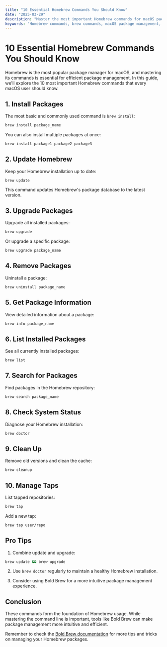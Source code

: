 ```yaml
---
title: "10 Essential Homebrew Commands You Should Know"
date: "2025-03-29"
description: "Master the most important Homebrew commands for macOS package management. Learn how to install, update, and manage packages efficiently."
keywords: "Homebrew commands, brew commands, macOS package management, brew update, brew install, brew upgrade, brew search, essential commands"
---
```


# 10 Essential Homebrew Commands You Should Know

Homebrew is the most popular package manager for macOS, and mastering its commands is essential for efficient package management. In this guide, we'll explore the 10 most important Homebrew commands that every macOS user should know.

## 1. Install Packages

The most basic and commonly used command is `brew install`:

```bash
brew install package_name
```

You can also install multiple packages at once:

```bash
brew install package1 package2 package3
```

## 2. Update Homebrew

Keep your Homebrew installation up to date:

```bash
brew update
```

This command updates Homebrew's package database to the latest version.

## 3. Upgrade Packages

Upgrade all installed packages:

```bash
brew upgrade
```

Or upgrade a specific package:

```bash
brew upgrade package_name
```

## 4. Remove Packages

Uninstall a package:

```bash
brew uninstall package_name
```

## 5. Get Package Information

View detailed information about a package:

```bash
brew info package_name
```

## 6. List Installed Packages

See all currently installed packages:

```bash
brew list
```

## 7. Search for Packages

Find packages in the Homebrew repository:

```bash
brew search package_name
```

## 8. Check System Status

Diagnose your Homebrew installation:

```bash
brew doctor
```

## 9. Clean Up

Remove old versions and clean the cache:

```bash
brew cleanup
```

## 10. Manage Taps

List tapped repositories:

```bash
brew tap
```

Add a new tap:

```bash
brew tap user/repo
```

## Pro Tips

1. Combine update and upgrade:
```bash
brew update && brew upgrade
```

2. Use `brew doctor` regularly to maintain a healthy Homebrew installation.

3. Consider using Bold Brew for a more intuitive package management experience.

## Conclusion

These commands form the foundation of Homebrew usage. While mastering the command line is important, tools like Bold Brew can make package management more intuitive and efficient.

Remember to check the [Bold Brew documentation](https://bold-brew.com) for more tips and tricks on managing your Homebrew packages. 